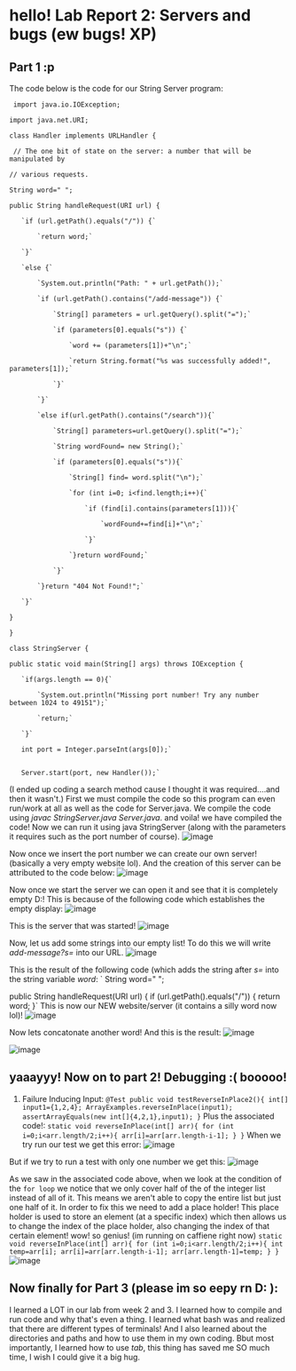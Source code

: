# hello! Lab Report 2: Servers and bugs (ew bugs! XP)
## Part 1 :p
The code below is the code for our String Server program:

` import java.io.IOException;`

`import java.net.URI;`

`class Handler implements URLHandler {`

  ` // The one bit of state on the server: a number that will be manipulated by`
  
   `// various requests.`
   
   `String word=" ";`
   
   `public String handleRequest(URI url) {`
   
       `if (url.getPath().equals("/")) {`
       
           `return word;`
           
       `}`
       
       `else {`
       
           `System.out.println("Path: " + url.getPath());`
           
           `if (url.getPath().contains("/add-message")) {`
           
               `String[] parameters = url.getQuery().split("=");`
               
               `if (parameters[0].equals("s")) {`
               
                   `word += (parameters[1])+"\n";`
                   
                   `return String.format("%s was successfully added!", parameters[1]);`
                   
               `}`
               
           `}`
           
           `else if(url.getPath().contains("/search")){`
           
               `String[] parameters=url.getQuery().split("=");`
               
               `String wordFound= new String();`
               
               `if (parameters[0].equals("s")){`
               
                   `String[] find= word.split("\n");`
                   
                   `for (int i=0; i<find.length;i++){`
                   
                       `if (find[i].contains(parameters[1])){`
                       
                           `wordFound+=find[i]+"\n";`
                           
                       `}`
                       
                   `}return wordFound;`
                   
               `}`
               
           `}return "404 Not Found!";`
           
       `}`
       
   `}`
   
`}`

`class StringServer {`

   `public static void main(String[] args) throws IOException {`
   
       `if(args.length == 0){`
       
           `System.out.println("Missing port number! Try any number between 1024 to 49151");`
           
           `return;`
           
       `}`
       
       int port = Integer.parseInt(args[0]);`
       
       
       Server.start(port, new Handler());`
       
(I ended up coding a search method cause I thought it was required....and then it wasn't.)
First we must compile the code so this program can even run/work at all as well as the code for Server.java. We compile the code using *javac StringServer.java Server.java*.
and voila! we have compiled the code! Now we can run it using java StringServer (along with the parameters it requires such as the port number of course).
![image](CompiledAndRan.png)

Now once we insert the port number we can create our own server! (basically a very empty website lol). And the creation of this server can be attributed to the code below:
![image](WebsiteCodeStarted.png)

Now once we start the server we can open it and see that it is completely empty D:! This is because of the following code which establishes the empty display:
![image](ServerStarter.png)

This is the server that was started! 
![image](WebsiteStarted.png)

Now, let us add some strings into our empty list! To do this we will write *add-message?s=* into our URL.
![image](1stwordadded.png)

This is the result of the following code (which adds the string after *s=* into the string variable *word*:
` String word=" ";


   public String handleRequest(URI url) {
       if (url.getPath().equals("/")) {
           return word;
       }`
This is now our NEW website/server (it contains a silly word now lol)!
![image](yay1stword.png)

Now lets concatonate another word! And this is the result:
![image](2ndwordadded.png)

![image](twowordsadded.png)

## yaaayyy! Now on to part 2! Debugging :( booooo!
1. Failure Inducing Input: 
`@Test
public void testReverseInPlace2(){
   int[] input1={1,2,4};
   ArrayExamples.reverseInPlace(input1);
   assertArrayEquals(new int[]{4,2,1},input1);
  }`
Plus the associated code!:
`static void reverseInPlace(int[] arr){
   for (int i=0;i<arr.length/2;i++){
      arr[i]=arr[arr.length-i-1];
      }
   }`
When we try run our test we get this error:
![image](dawrongtest.png)

But if we try to run a test with only one number we get this:
![image](dacorrecttest.png)

As we saw in the associated code above, when we look at the condition of the `for loop` we notice that we only cover half of the of the integer list instead of all of it. This means we aren't able to copy the entire list but just one half of it. 
In order to fix this we need to add a place holder! This place holder is used to store an element (at a specific index) which then allows us to change the index of the place holder, also changing the index of that certain element! wow! so genius! (im running on caffiene right now)
`static void reverseInPlace(int[] arr){
   for (int i=0;i<arr.length/2;i++){
      int temp=arr[i];
      arr[i]=arr[arr.length-i-1];
      arr[arr.length-1]=temp;
      }
   }`
![image](twocorrecttests.png)
## Now finally for Part 3 (please im so eepy rn D: ):
I learned a LOT in our lab from week 2 and 3. I learned how to compile and run code and why that's even a thing. I learned what bash was and realized that there are different types of terminals! And I also learned about the directories and paths and how to use them in my own coding. Bbut most importantly, I learned how to use *tab*, this thing has saved me SO much time, I wish I could give it a big hug.
